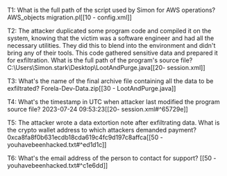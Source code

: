 T1: What is the full path of the script used by Simon for AWS operations?
AWS_objects migration.pl[[10 - config.xml]]

T2: The attacker duplicated some program code and compiled it on the system, knowing that the victim was a software engineer and had all the necessary utilities. They did this to blend into the environment and didn't bring any of their tools. This code gathered sensitive data and prepared it for exfiltration. What is the full path of the program's source file?
C:\Users\Simon.stark\Desktop\LootAndPurge.java[[20- session.xml]]

T3: What's the name of the final archive file containing all the data to be exfiltrated?
Forela-Dev-Data.zip[[30 - LootAndPurge.java]]

T4: What's the timestamp in UTC when attacker last modified the program source file?
2023-07-24 09:53:23[[20- session.xml#^65729e]]

T5: The attacker wrote a data extortion note after exfiltrating data. What is the crypto wallet address to which attackers demanded payment?
0xca8fa8f0b631ecdb18cda619c4fc9d197c8affca[[50 - youhavebeenhacked.txt#^ed1d1c]]

T6: What's the email address of the person to contact for support?
[[50 - youhavebeenhacked.txt#^c1e6dd]]